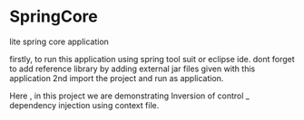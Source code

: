 # SpringCore
lite spring core application

firstly, to run this application using spring tool suit or eclipse ide.
dont forget to add reference library by adding external jar files given with this application
2nd import the project and run as application.

Here , in this project we are demonstrating Inversion of control _ dependency injection using context file.
